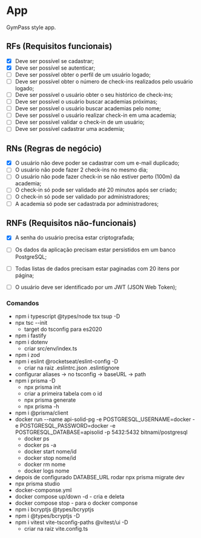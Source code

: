 # App

GymPass style app.

## RFs (Requisitos funcionais)

- [x] Deve ser possível se cadastrar;
- [x] Deve ser possível se autenticar;
- [ ] Deve ser possível obter o perfil de um usuário logado;
- [ ] Deve ser possível obter o número de check-ins realizados pelo usuário logado;
- [ ] Deve ser possível o usuário obter o seu histórico de check-ins;
- [ ] Deve ser possível o usuário buscar academias próximas;
- [ ] Deve ser possível o usuário buscar academias pelo nome;
- [ ] Deve ser possível o usuário realizar check-in em uma academia;
- [ ] Deve ser possível validar o check-in de um usuário;
- [ ] Deve ser possível cadastrar uma academia;

## RNs (Regras de negócio)

- [x] O usuário não deve poder se cadastrar com um e-mail duplicado;
- [ ] O usuário não pode fazer 2 check-ins no mesmo dia;
- [ ] O usuário não pode fazer check-in se não estiver perto (100m) da academia;
- [ ] O check-in só pode ser validado até 20 minutos após ser criado;
- [ ] O check-in só pode ser validado por administradores;
- [ ] A academia só pode ser cadastrada por administradores;

## RNFs (Requisitos não-funcionais)

- [x] A senha do usuário precisa estar criptografada;
- [ ] Os dados da aplicação precisam estar persistidos em um banco PostgreSQL;
- [ ] Todas listas de dados precisam estar paginadas com 20 itens por página;
- [ ] O usuário deve ser identificado por um JWT (JSON Web Token);


### Comandos
- npm i typescript @types/node tsx tsup -D
- npx tsc --init
  - target do tsconfig para es2020
- npm i fastify
- npm i dotenv
  - criar src/env/index.ts
- npm i zod
- npm i eslint @rocketseat/eslint-config -D
  - criar na raiz .eslintrc.json .eslintignore
- configurar aliases -> no tsconfig -> baseURL -> path
- npm i prisma -D
  - npx prisma init 
  - criar a primeira tabela com o id
  - npx prisma generate 
  - npx prisma -h
- npm i @prisma/client
- docker run --name api-solid-pg -e POSTGRESQL_USERNAME=docker -e POSTGRESQL_PASSWORD=docker -e POSTGRESQL_DATABASE=apisolid -p 5432:5432  bitnami/postgresql
  - docker ps
  - docker ps -a
  - docker start nome/id
  - docker stop nome/id
  - docker rm nome
  - docker logs nome
- depois de configurado DATABSE_URL rodar npx prisma migrate dev
- npx prisma studio
- docker-componse.yml
- docker compose up/down -d - cria e deleta
- docker compose stop - para o docker componse
- npm i bcryptjs @types/bcryptjs
- npm i @types/bcryptjs -D
- npm i vitest vite-tsconfig-paths @vitest/ui -D
  - criar na raiz vite.config.ts 